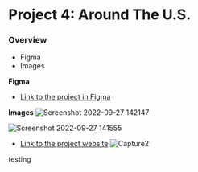 # Project 4: Around The U.S.

### Overview

* Figma
* Images

**Figma**

* [Link to the project in Figma](https://www.figma.com/file/SurN1jaeEQIhuZEDMhmWWf/Sprint-4-Around-The-U.S.-desktop-mobile?node-id=0%3A1)

**Images**
![Screenshot 2022-09-27 142147](https://user-images.githubusercontent.com/91901016/192512673-6589e993-2d54-4a12-a369-37c533c3a571.png)

![Screenshot 2022-09-27 141555](https://user-images.githubusercontent.com/91901016/192511439-e4fc6b38-0d24-4a3d-9218-3cff26671f57.png)
* [Link to the project website](https://guriff.github.io/web_project_4)
![Capture2](https://user-images.githubusercontent.com/91901016/189675244-7fc79217-5815-431d-93bb-a9674ba1db74.PNG)  
  
testing 
  
